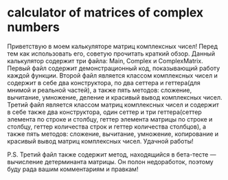 # calculator of matrices of complex numbers
 Приветствую в моем калькуляторе матриц комплексных чисел!
 Перед тем как использовать его, советую прочитать краткий обзор.
 Данный калькулятор содержит три файла: Main, Complex и ComplexMatrix.
 Первый файл содержит демонстрационный код, показывающий работу каждой функции.
 Второй файл является классом комплексных чисел и содержит в себе два конструктора, по два сеттера и геттера(для мнимой и реальной частей), а также пять методов: сложение, вычитание, умножение, деление и красивый вывод комплексных чисел.
 Третий файл является классом матриц комплексных чисел и содержит в себе также два конструктора, один сеттер и три геттера(сеттер элемента по строке и столбцу, геттер элемента матрицы по строке и столбцу, геттер количества строк и геттер количества столбцов), а также пять методов: сложение, вычитание, умножение, копирование и красивый вывод матриц комплексных чисел.
Удачной работы!

P.S. Третий файл также содержит метод, находящийся в бета-тесте — вычисление детерминанта матрицы. Он полон недоработок, поэтому буду рада вашим комментариям и правкам!
